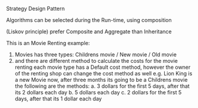 Strategy Design Pattern

Algorithms can be selected during the Run-time, using composition

(Liskov principle) prefer Composite and Aggregate than Inheritance

This is an Movie Renting example:
1. Movies has three types: Childrens movie / New movie / Old movie
2. and there are different method to calculate the costs for the movie renting
   each movie type has a Default cost method, however the owner of the renting shop can change the cost method as well
   e.g. Lion King is a new Movie now, after three months its going to be a Childrens movie
   the following are the methods:
   a. 3 dollars for the first 5 days, after that its 2 dollars each day
   b. 5 dollars each day
   c. 2 dollars for the first 5 days, after that its 1 dollar each day
